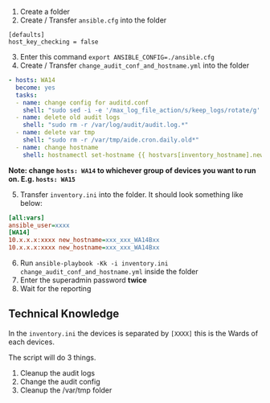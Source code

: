 1. Create a folder
2. Create / Transfer `ansible.cfg` into the folder
```
[defaults]
host_key_checking = false
```
3. Enter this command
`export ANSIBLE_CONFIG=./ansible.cfg`
4. Create / Transfer `change_audit_conf_and_hostname.yml` into the folder
```yml
- hosts: WA14
  become: yes
  tasks:
  - name: change config for auditd.conf
    shell: "sudo sed -i -e '/max_log_file_action/s/keep_logs/rotate/g' -e '/space_left_action/s/email/syslog/g' -e '/admin_space_left_action/s/halt/syslog/g' /etc/audit/auditd.conf"
  - name: delete old audit logs
    shell: "sudo rm -r /var/log/audit/audit.log.*"
  - name: delete var tmp
    shell: "sudo rm -r /var/tmp/aide.cron.daily.old*"
  - name: change hostname
    shell: hostnamectl set-hostname {{ hostvars[inventory_hostname].new_hostname }}
```
**Note: change `hosts: WA14` to whichever group of devices you want to run on. E.g. `hosts: WA15`**

5. Transfer `inventory.ini` into the folder. It should look something like below:
```ini
[all:vars]
ansible_user=xxxx
[WA14]
10.x.x.x:xxxx new_hostname=xxx_xxx_WA14Bxx
10.x.x.x:xxxx new_hostname=xxx_xxx_WA14Bxx
```
6. Run `ansible-playbook -Kk -i inventory.ini change_audit_conf_and_hostname.yml` inside the folder
7. Enter the superadmin password **twice**
8. Wait for the reporting

## Technical Knowledge
In the `inventory.ini` the devices is separated by `[XXXX]` this is the Wards of each devices.

The script will do 3 things.
1. Cleanup the audit logs
2. Change the audit config
3. Cleanup the /var/tmp folder 
